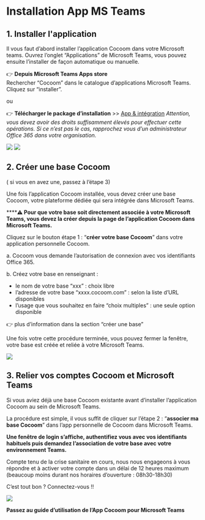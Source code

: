 # Installation App MS Teams


## 1. Installer l'application

Il vous faut d’abord installer l’application Cocoom dans votre Microsoft teams.
Ouvrez l’onglet  “Applications” de Microsoft Teams, vous pouvez ensuite l’installer de façon automatique ou manuelle.

👉 **Depuis Microsoft Teams Apps store**  
Rechercher “Cocoom” dans le catalogue d’applications Microsoft Teams.
Cliquez sur “installer”.

ou 

👉 **Télécharger le package d’installation** >> [App & intégration](https://cocoom.com/app-integrations/)
*Attention, vous devez avoir des droits suffisamment élevés pour effectuer cette opérations. Si ce n’est pas le cas, rapprochez vous d’un administrateur Office 365 dans votre organisation.*


![](https://paper-attachments.dropbox.com/s_6CFA4B0A70E3DD7648B2C6010F8EF67FF1372BBCEB214BEC5EF83F31CE7E1280_1588948092920_Plan+de+travail+1cocoom-guides_EN.png)
![](https://paper-attachments.dropbox.com/s_6CFA4B0A70E3DD7648B2C6010F8EF67FF1372BBCEB214BEC5EF83F31CE7E1280_1588948092911_Plan+de+travail+2cocoom-guides_EN.png)



## 2. Créer une base Cocoom

( si vous en avez une, passez à l’étape 3)

Une fois l’application Cocoom installée, vous devez créer une base Cocoom, votre plateforme dédiée qui sera intégrée dans Microsoft Teams. 

******⚠ Pour que votre base soit directement associée à votre Microsoft Teams, vous devez la créer depuis la page de l’application Cocoom dans Microsoft Teams.**

Cliquez sur le bouton étape 1 : “**créer votre base Cocoom**”  dans votre application personnelle Cocoom.

a. Cocoom vous demande l’autorisation de connexion avec vos identifiants Office 365.

 b. Créez votre base en renseignant  :

- le nom de votre base “xxx” : choix libre
- l’adresse de votre base “xxxx.cocoom.com” : selon la liste d’URL disponibles 
- l’usage que vous souhaitez en faire  “choix multiples” : une seule option disponible

 👉 plus d’information dans la section “créer une base”

Une fois votre cette procédure terminée, vous pouvez fermer la fenêtre, votre base est créée et reliée à votre Microsoft Teams.


![](https://paper-attachments.dropbox.com/s_6CFA4B0A70E3DD7648B2C6010F8EF67FF1372BBCEB214BEC5EF83F31CE7E1280_1588948092904_Plan+de+travail+3cocoom-guides_EN.png)

## 3. Relier vos comptes Cocoom et Microsoft Teams

Si vous aviez déjà une base Cocoom existante avant d’installer l’application Cocoom au sein de Microsoft Teams.

La procédure est simple, il vous suffit de cliquer sur l’étape 2 : “**associer ma base Cocoom**” dans l’app personnelle de Cocoom dans Microsoft Teams.

**Une fenêtre de login s’affiche, authentifiez vous avec vos identifiants habituels puis demandez l’association de votre base avec votre environnement Teams.**

Compte tenu de la crise sanitaire en cours, nous nous engageons à vous répondre et à activer votre compte dans un délai de 12 heures maximum (beaucoup moins durant nos horaires d’ouverture : 08h30-18h30)

C’est tout bon ? Connectez-vous !!


![](https://paper-attachments.dropbox.com/s_6CFA4B0A70E3DD7648B2C6010F8EF67FF1372BBCEB214BEC5EF83F31CE7E1280_1588948386172_Plan+de+travail+5cocoom-guides_EN.png)


**Passez au guide d’utilisation de l’App Cocoom pour Microsoft Teams**


